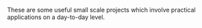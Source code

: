 These are some useful small scale projects which involve practical applications on a day-to-day level.
